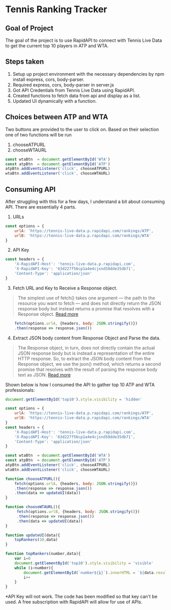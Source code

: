 # Tennis Ranking Tracker

## Goal of Project

The goal of the project is to use RapidAPI to connect with Tennis Live Data to get the current top 10 players in ATP and WTA.

## Steps taken

1. Setup up project environment with the necessary dependencies by npm install express, cors, body-parser.
2. Required express, cors, body-parser in server.js
3. Got API Credentials from Tennis Live Data using RapidAPI.
4. Created functions to fetch data from api and display as a list.
5. Updated UI dynamically with a function.

## Choices between ATP and WTA

Two buttons are provided to the user to click on. Based on their selection one of two functions will be run
1. chooseATPURL
2. chooseWTAURL
```Javascript
const wtaBtn  = document.getElementById('WTA')
const atpBtn  = document.getElementById('ATP')
atpBtn.addEventListener('click', chooseATPURL)
wtaBtn.addEventListener('click', chooseWTAURL)
```
## Consuming API

After struggling with this for a few days, I understand a bit about consuming API. There are essentially 4 parts.
1. URLs
```Javascript
const options = {
    urlA: 'https://tennis-live-data.p.rapidapi.com/rankings/ATP',
    urlB: 'https://tennis-live-data.p.rapidapi.com/rankings/WTA'
}
```
2. API Key
```Javascript
const headers = {
    'X-RapidAPI-Host': 'tennis-live-data.p.rapidapi.com',
    'X-RapidAPI-Key': '63d227f56cp1a4e4cjsnd58dde35db71',
    'Content-Type': 'application/json'
}
```
3. Fetch URL and Key to Receive a Response object.
>The simplest use of fetch() takes one argument — the path to the resource you want to fetch — and does not directly return the JSON response body but instead returns a promise that resolves with a Response object. [Read more](https://developer.mozilla.org/en-US/docs/Web/API/Fetch_API/Using_Fetch)

```Javascript
    fetch(options.urlA, {headers, body: JSON.stringify()})
    .then(response => response.json())
```
4. Extract JSON body content from Response Object and Parse the data.
>The Response object, in turn, does not directly contain the actual JSON response body but is instead a representation of the entire HTTP response. So, to extract the JSON body content from the Response object, we use the json() method, which returns a second promise that resolves with the result of parsing the response body text as JSON. [Read more](https://developer.mozilla.org/en-US/docs/Web/API/Fetch_API/Using_Fetch)

Shown below is how I consumed the API to gather top 10 ATP and WTA professionals:

```Javascript
document.getElementById('top10').style.visibility = 'hidden'

const options = {
    urlA: 'https://tennis-live-data.p.rapidapi.com/rankings/ATP',
    urlB: 'https://tennis-live-data.p.rapidapi.com/rankings/WTA'
}
const headers = {
    'X-RapidAPI-Host': 'tennis-live-data.p.rapidapi.com',
    'X-RapidAPI-Key': '63d227f56cp1a4e4cjsnd58dde35db71',
    'Content-Type': 'application/json'
}

const wtaBtn  = document.getElementById('WTA')
const atpBtn  = document.getElementById('ATP')
atpBtn.addEventListener('click', chooseATPURL)
wtaBtn.addEventListener('click', chooseWTAURL)

function chooseATPURL(){
    fetch(options.urlA, {headers, body: JSON.stringify()})
    .then(response => response.json())
    .then(data => updateUI(data))
}

function chooseWTAURL(){
     fetch(options.urlB, {headers, body: JSON.stringify()})
     .then(response => response.json())
     .then(data => updateUI(data))
}

function updateUI(data){
    topRankers(10,data)
}

function topRankers(number,data){
    var i=0
    document.getElementById('top10').style.visibility = 'visible'
    while (i<number){
        document.getElementById(`number${i}`).innerHTML = `${data.results.rankings[i].first_name} ${data.results.rankings[i].last_name}`
        i++
    }
}
 ```
 *API Key will not work. The code has been modified so that key can't be used. A free subscription with RapidAPI will allow for use of APIs.
